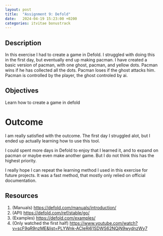 ```yaml
---
layout: post
title:  "Assignment 9: Defold"
date:   2024-04-19 15:23:00 +0200
categories: itvitae bonustrack
---
```


## Description
In this exercise I had to create a game in Defold.
I struggled with doing this in the first day, but eventually end up making pacman.
I have created a basic version of pacman, with one ghost, pacman, and yellow dots.
Pacman wins if he has collected all the dots.
Pacman loses if the ghost attacks him.
Pacman is controlled by the player, the ghost controled by ai.

## Objectives
Learn how to create a game in defold

# Outcome
I am really satisfied with the outcome. The first day I struggled alot,
but I ended up actually learning how to use this tool.

I could spent more days in Defold to enjoy that I learned it, and to expand on pacman
or maybe even make another game. But I do not think this has the highest priority.

I really hope I can repeat the learning method I used in this exercise for future projects.
It was a fast method, that mostly only relied on official documentation.

## Resources
1. (Manuals) https://defold.com/manuals/introduction/
2. (API) https://defold.com/ref/stable/go/
3. (Examples) https://defold.com/examples/
4. (Only watched the first half) https://www.youtube.com/watch?v=scF9qR9nzME&list=PLYWnk-ACIeRi61SDWS62NQjN9wydnzWy7

